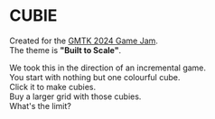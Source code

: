 # CUBIE

Created for the [GMTK 2024 Game Jam](https://itch.io/jam/gmtk-2024). \
The theme is **"Built to Scale"**.

We took this in the direction of an incremental game. \
You start with nothing but one colourful cube. \
Click it to make cubies. \
Buy a larger grid with those cubies. \
What's the limit?
